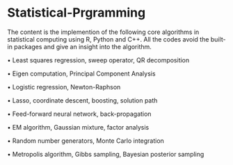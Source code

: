 # Statistical-Prgramming
The content is the implemention of the following core algorithms in statistical computing using R, Python and C++.
All the codes avoid the built-in packages and give an insight into the algorithm.

•	Least squares regression, sweep operator, QR decomposition

•	Eigen computation, Principal Component Analysis

•	Logistic regression, Newton-Raphson

•	Lasso, coordinate descent, boosting, solution path

•	Feed-forward neural network, back-propagation

•	EM algorithm, Gaussian mixture, factor analysis

•	Random number generators, Monte Carlo integration

•	Metropolis algorithm, Gibbs sampling, Bayesian posterior sampling

